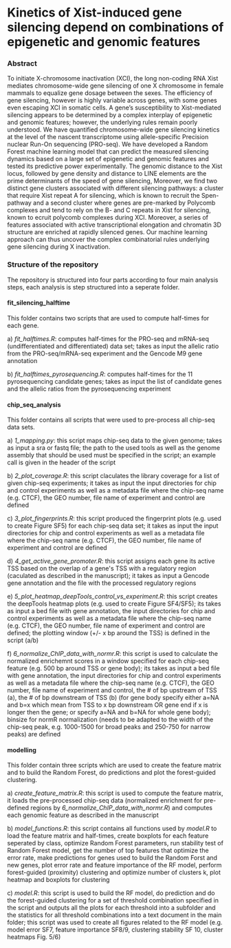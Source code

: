 # Kinetics of Xist-induced gene silencing depend on combinations of epigenetic and genomic features

### Abstract
To initiate X-chromosome inactivation (XCI), the long non-coding RNA Xist mediates chromosome-wide gene silencing of one X chromosome in female mammals to equalize gene dosage between the sexes. The efficiency of gene silencing, however is highly variable across genes, with some genes even escaping XCI in somatic cells. A gene’s susceptibility to Xist-mediated silencing appears to be determined by a complex interplay of epigenetic and genomic features; however, the underlying rules remain poorly understood. We have quantified chromosome-wide gene silencing kinetics at the level of the nascent transcriptome using allele-specific Precision nuclear Run-On sequencing (PRO-seq). We have developed a Random Forest machine learning model that can predict the measured silencing dynamics based on a large set of epigenetic and genomic features and tested its predictive power experimentally. The genomic distance to the Xist locus, followed by gene density and distance to LINE elements are the prime determinants of the speed of gene silencing, Moreover, we find two distinct gene clusters associated with different silencing pathways: a cluster that require Xist repeat A for silencing, which is known to recruit the Spen-pathway and a second cluster where genes are pre-marked by Polycomb complexes and tend to rely on the B- and C repeats in Xist for silencing, known to ecruit polycomb complexes during XCI. Moreover, a series of features associated with active transcriptional elongation and chromatin 3D structure are enriched at rapidly silenced genes. Our machine learning approach can thus uncover the complex combinatorial rules underlying gene silencing during X inactivation.

### Structure of the repository
The repository is structured into four parts according to four main analysis steps, each analysis is step structured into a seperate folder.

#### fit_silencing_halftime
This folder contains two scripts that are used to compute half-times for each gene. 

a) *fit_halftimes.R*: computes half-times for the PRO-seq and mRNA-seq (undifferentiated and differentiated) data set; takes as input the allelic ratio from the PRO-seq/mRNA-seq experiment and the Gencode M9 gene annotation

b) *fit_halftimes_pyrosequencing.R*: computes half-times for the 11 pyrosequencing candidate genes; takes as input the list of candidate genes and the allelic ratios from the pyrosequencing experiment

#### chip_seq_analysis
This folder contains all scripts that were used to pre-process all chip-seq data sets.

a) *1_mapping.py*: this script maps chip-seq data to the given genome; takes as input a sra or fastq file; the path to the used tools as well as the genome assembly that should be used must be specified in the script; an example call is given in the header of the script

b) *2_plot_coverage.R*: this script claculates the library coverage for a list of given chip-seq experiments; it takes as input the input directories for chip and control experiments as well as a metadata file where the chip-seq name (e.g. CTCF), the GEO number, file name of experiment and control are defined 

c) *3_plot_fingerprints.R*: this script produced the fingerprint plots (e.g. used to create Figure SF5) for each chip-seq data set; it takes as input the input directories for chip and control experiments as well as a metadata file where the chip-seq name (e.g. CTCF), the GEO number, file name of experiment and control are defined

d) *4_get_active_gene_promoter.R*: this script assigns each gene its active TSS based on the overlap of a gene's TSS with a regulatory region (caculated as described in the manuscript); it takes as input a Gencode gene annotation and the file with the processed regulatory regions

e) *5_plot_heatmap_deepTools_control_vs_experiment.R*: this script creates the deepTools heatmap plots (e.g. used to create Figure SF4/SF5); its takes as input a bed file with gene annotation, the input directories for chip and control experiments as well as a metadata file where the chip-seq name (e.g. CTCF), the GEO number, file name of experiment and control are defined; the plotting window (+/- x bp around the TSS) is defined in the script (a/b)

f) *6_normalize_ChIP_data_with_normr.R*: this script is used to calculate the normalized enrichemnt scores in a window specified for each chip-seq feature (e.g. 500 bp around TSS or gene body); its takes as input a bed file with gene annotation, the input directories for chip and control experiments as well as a metadata file where the chip-seq name (e.g. CTCF), the GEO number, file name of experiment and control, the # of bp upstream of TSS (a), the # of bp downstream of TSS (b) (for gene body specify either a=NA and b=x which mean from TSS to x bp downstream OR gene end if x is longer then the gene; or specify a=NA and b=NA for whole gene body); binsize for normR normalization (needs to be adapted to the width of the chip-seq peak, e.g. 1000-1500 for broad peaks and 250-750 for narrow peaks) are defined

#### modelling
This folder contain three scripts which are used to create the feature matrix and to build the Random Forest, do predictions and plot the forest-guided clustering.

a) *create_feature_matrix.R*: this script is used to compute the feature matrix, it loads the pre-processed chip-seq data (normalized enrichment for pre-defined regions by *6_normalize_ChIP_data_with_normr.R*) and computes each genomic feature as described in the manuscript

b) *model_functions.R*: this script contains all functions used by *model.R* to load the feature matrix and half-times, create boxplots for each feature seperated by class, optimize Random Forest parameters, run stability test of Random Forest model, get the number of top features that optimize the error rate, make predictions for genes used to build the Random Forst and new genes, plot error rate and feature importance of the RF model, perform forest-guided (proximity) clustering and optimize number of clusters k, plot heatmap and boxplots for clustering

c) *model.R*: this script is used to build the RF model, do prediction and do the forest-guided clustering for a set of threshold combination specified in the script and outputs all the plots for each threshold into a subfolder and the statistics for all threshold combinations into a text document in the main folder; this script was used to create all figures related to the RF model (e.g. model error SF7, feature importance SF8/9, clustering stability SF 10, cluster heatmaps Fig. 5/6)


